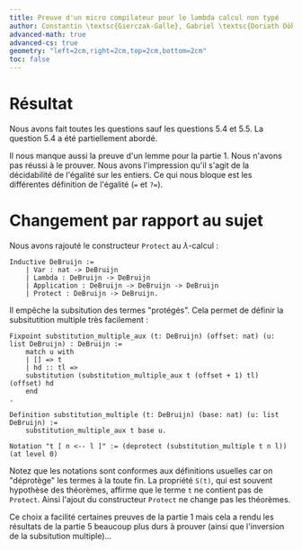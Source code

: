 ```yaml
---
title: Preuve d'un micro compilateur pour le lambda calcul non typé
author: Constantin \textsc{Gierczak-Galle}, Gabriel \textsc{Doriath Döhler}
advanced-math: true
advanced-cs: true
geometry: "left=2cm,right=2cm,top=2cm,bottom=2cm"
toc: false
---
```


# Résultat
Nous avons fait toutes les questions sauf les questions 5.4 et 5.5.
La question 5.4 a été partiellement abordé.

Il nous manque aussi la preuve d'un lemme pour la partie 1.
Nous n'avons pas réussi à le prouver.
Nous avons l'impression qu'il s'agit de la décidabilité de l'égalité sur les entiers.
Ce qui nous bloque est les différentes définition de l'égalité (`=` et `?=`).

# Changement par rapport au sujet

Nous avons rajouté le constructeur `Protect` au $\lambda$-calcul :
```coq
Inductive DeBruijn :=
    | Var : nat -> DeBruijn
    | Lambda : DeBruijn -> DeBruijn
    | Application : DeBruijn -> DeBruijn -> DeBruijn
    | Protect : DeBruijn -> DeBruijn.
```

Il empêche la subsitution des termes "protégés".
Cela permet de définir la subsitutition multiple très facilement :

```coq
Fixpoint substitution_multiple_aux (t: DeBruijn) (offset: nat) (u: list DeBruijn) : DeBruijn :=
    match u with
    | [] => t
    | hd :: tl => 
    substitution (substitution_multiple_aux t (offset + 1) tl) (offset) hd
    end
.

Definition substitution_multiple (t: DeBruijn) (base: nat) (u: list DeBruijn) :=
    substitution_multiple_aux t base u.

Notation "t [ n <-- l ]" := (deprotect (substitution_multiple t n l)) (at level 0)
```

Notez que les notations sont conformes aux définitions usuelles car on "déprotège" les termes à la toute fin.
La propriété `S(t)`, qui est souvent hypothèse des théorèmes, affirme que le terme `t` ne contient pas de `Protect`.
Ainsi l'ajout du constructeur `Protect` ne change pas les théorèmes.

Ce choix a facilité certaines preuves de la partie 1 mais cela a rendu les résultats de la partie 5 beaucoup plus durs à prouver (ainsi que l'inversion de la subsitution multiple)...
